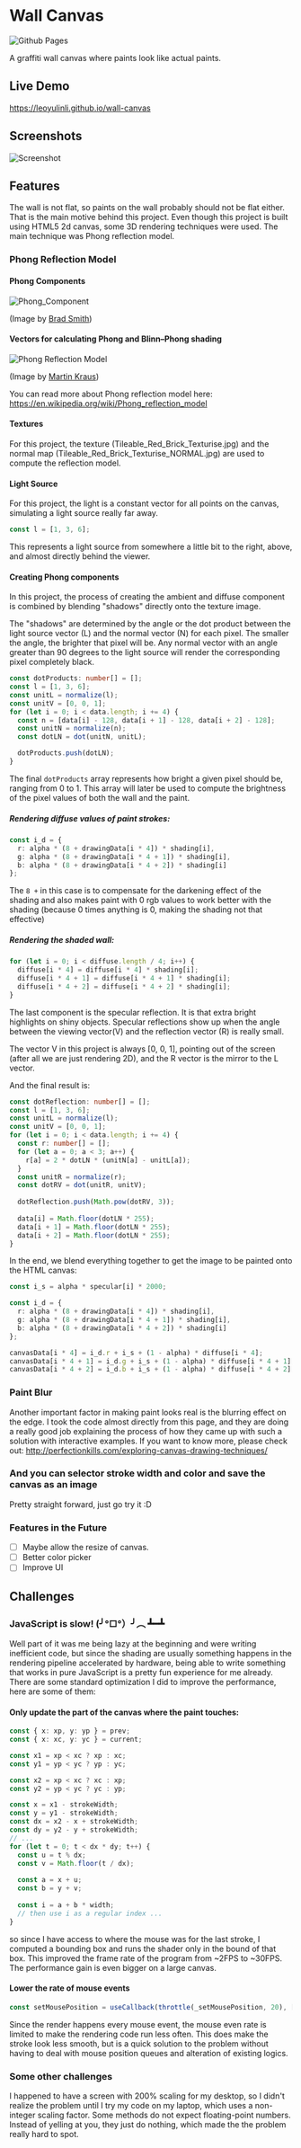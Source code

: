 # Wall Canvas
![Github Pages](https://github.com/LeoYulinLi/wall-canvas/workflows/Github%20Pages/badge.svg)

A graffiti wall canvas where paints look like actual paints.

## Live Demo
https://leoyulinli.github.io/wall-canvas

## Screenshots
![Screenshot](https://wallcanvas.sfo2.cdn.digitaloceanspaces.com/wall-canvas-01.png)

## Features
The wall is not flat, so paints on the wall probably should not be flat either. That is the main motive behind this project.
Even though this project is built using HTML5 2d canvas, some 3D rendering techniques were used. 
The main technique was Phong reflection model.

### Phong Reflection Model

#### Phong Components
![Phong_Component](https://wallcanvas.sfo2.cdn.digitaloceanspaces.com/Phong_components_version_4.png)

(Image by [Brad Smith](https://commons.wikimedia.org/wiki/User:Rainwarrior~commonswiki))

#### Vectors for calculating Phong and Blinn–Phong shading
![Phong Reflection Model](https://wallcanvas.sfo2.cdn.digitaloceanspaces.com/phong-reflection-model.svg)

(Image by [Martin Kraus](https://commons.wikimedia.org/wiki/User:Martin_Kraus))

You can read more about Phong reflection model here: https://en.wikipedia.org/wiki/Phong_reflection_model

#### Textures
For this project, the texture (Tileable_Red_Brick_Texturise.jpg)
and the normal map (Tileable_Red_Brick_Texturise_NORMAL.jpg)
are used to compute the reflection model.

#### Light Source
For this project, the light is a constant vector for all points on the canvas,
simulating a light source really far away. 

```typescript
const l = [1, 3, 6];
```

This represents a light source from somewhere a little bit to the right, above, and almost directly behind the viewer.

#### Creating Phong components
In this project, the process of creating the ambient and diffuse component is combined by blending "shadows" directly
onto the texture image.

The "shadows" are determined by the angle or the dot product between the light source vector (L) 
and the normal vector (N) for each pixel. The smaller the angle, the brighter that pixel will be.
Any normal vector with an angle greater than 90 degrees to the light source will render the corresponding pixel
completely black.
```typescript
const dotProducts: number[] = [];
const l = [1, 3, 6];
const unitL = normalize(l);
const unitV = [0, 0, 1];
for (let i = 0; i < data.length; i += 4) {
  const n = [data[i] - 128, data[i + 1] - 128, data[i + 2] - 128];
  const unitN = normalize(n);
  const dotLN = dot(unitN, unitL);

  dotProducts.push(dotLN);
}
```

The final `dotProducts` array represents how bright a given pixel should be, ranging from 0 to 1. This array will later
be used to compute the brightness of the pixel values of both the wall and the paint.

##### Rendering diffuse values of paint strokes:
```typescript
const i_d = {
  r: alpha * (8 + drawingData[i * 4]) * shading[i],
  g: alpha * (8 + drawingData[i * 4 + 1]) * shading[i],
  b: alpha * (8 + drawingData[i * 4 + 2]) * shading[i]
};
```
The `8 +` in this case is to compensate for the darkening effect of the shading and also makes paint with 0 rgb values
to work better with the shading (because 0 times anything is 0, making the shading not that effective)

##### Rendering the shaded wall:
```typescript
for (let i = 0; i < diffuse.length / 4; i++) {
  diffuse[i * 4] = diffuse[i * 4] * shading[i];
  diffuse[i * 4 + 1] = diffuse[i * 4 + 1] * shading[i];
  diffuse[i * 4 + 2] = diffuse[i * 4 + 2] * shading[i];
}
```

The last component is the specular reflection. It is that extra bright highlights on shiny objects.
Specular reflections show up when the angle between the viewing vector(V) and the reflection vector (R) is really small.

The vector V in this project is always [0, 0, 1], pointing out of the screen (after all we are just rendering 2D),
and the R vector is the mirror to the L vector.
 
And the final result is:
```typescript
const dotReflection: number[] = [];
const l = [1, 3, 6];
const unitL = normalize(l);
const unitV = [0, 0, 1];
for (let i = 0; i < data.length; i += 4) {
  const r: number[] = [];
  for (let a = 0; a < 3; a++) {
    r[a] = 2 * dotLN * (unitN[a] - unitL[a]);
  }
  const unitR = normalize(r);
  const dotRV = dot(unitR, unitV);
  
  dotReflection.push(Math.pow(dotRV, 3));
  
  data[i] = Math.floor(dotLN * 255);
  data[i + 1] = Math.floor(dotLN * 255);
  data[i + 2] = Math.floor(dotLN * 255);
}
```

In the end, we blend everything together to get the image to be painted onto the HTML canvas:
```typescript
const i_s = alpha * specular[i] * 2000;

const i_d = {
  r: alpha * (8 + drawingData[i * 4]) * shading[i],
  g: alpha * (8 + drawingData[i * 4 + 1]) * shading[i],
  b: alpha * (8 + drawingData[i * 4 + 2]) * shading[i]
};

canvasData[i * 4] = i_d.r + i_s + (1 - alpha) * diffuse[i * 4];
canvasData[i * 4 + 1] = i_d.g + i_s + (1 - alpha) * diffuse[i * 4 + 1];
canvasData[i * 4 + 2] = i_d.b + i_s + (1 - alpha) * diffuse[i * 4 + 2];
```

### Paint Blur
Another important factor in making paint looks real is the blurring effect on the edge.
I took the code almost directly from this page, and they are doing a really good job explaining the process
of how they came up with such a solution with interactive examples. If you want to know more, please check out:
http://perfectionkills.com/exploring-canvas-drawing-techniques/

### And you can selector stroke width and color and save the canvas as an image
Pretty straight forward, just go try it :D

### Features in the Future
- [ ] Maybe allow the resize of canvas.
- [ ] Better color picker
- [ ] Improve UI

## Challenges
### JavaScript is slow! (╯°□°）╯︵ ┻━┻
Well part of it was me being lazy at the beginning and were writing inefficient code, but since the shading are usually
something happens in the rendering pipeline accelerated by hardware, being able to write something that works in pure
JavaScript is a pretty fun experience for me already. There are some standard optimization I did to improve the
performance, here are some of them:

#### Only update the part of the canvas where the paint touches:
```typescript
const { x: xp, y: yp } = prev;
const { x: xc, y: yc } = current;

const x1 = xp < xc ? xp : xc;
const y1 = yp < yc ? yp : yc;

const x2 = xp < xc ? xc : xp;
const y2 = yp < yc ? yc : yp;

const x = x1 - strokeWidth;
const y = y1 - strokeWidth;
const dx = x2 - x + strokeWidth;
const dy = y2 - y + strokeWidth;
// ...
for (let t = 0; t < dx * dy; t++) {
  const u = t % dx;
  const v = Math.floor(t / dx);
  
  const a = x + u;
  const b = y + v;
  
  const i = a + b * width;
  // then use i as a regular index ...
}
```
so since I have access to where the mouse was for the last stroke, I computed a bounding box and runs the shader only
in the bound of that box. This improved the frame rate of the program from ~2FPS to ~30FPS. The performance gain is even
bigger on a large canvas.

#### Lower the rate of mouse events
```typescript
const setMousePosition = useCallback(throttle(_setMousePosition, 20), []);
```
Since the render happens every mouse event, the mouse even rate is limited to make the rendering
code run less often. This does make the stroke look less smooth, but is a quick solution to the problem without
having to deal with mouse position queues and alteration of existing logics.

### Some other challenges
I happened to have a screen with 200% scaling for my desktop, so I didn't realize the problem until I try my code on my
laptop, which uses a non-integer scaling factor.
Some methods do not expect floating-point numbers. Instead of yelling at you, they just do nothing, which made the
the problem really hard to spot.
